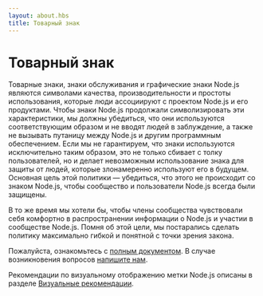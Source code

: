 ```yaml
---
layout: about.hbs
title: Товарный знак
---
```


# Товарный знак

Товарные знаки, знаки обслуживания и графические знаки Node.js являются символами качества, производительности и простоты использования, которые люди ассоциируют с проектом Node.js и его продуктами. Чтобы знаки Node.js продолжали символизировать эти характеристики, мы должны убедиться, что они используются соответствующим образом и не вводят людей в заблуждение, а также не вызывать путаницу между Node.js и другим программным обеспечением. Если мы не гарантируем, что знаки используются исключительно таким образом, это не только сбивает с толку пользователей, но и делает невозможным использование знака для защиты от людей, которые злонамеренно используют его в будущем. Основная цель этой политики ― убедиться, что этого не происходит со знаком Node.js, чтобы сообщество и пользователи Node.js всегда были защищены.

В то же время мы хотели бы, чтобы члены сообщества чувствовали себя комфортно в распространении информации о Node.js и участии в сообществе Node.js. Помня об этой цели, мы постарались сделать политику максимально гибкой и понятной с точки зрения закона.

Пожалуйста, ознакомьтесь с [полным документом](/static/documents/trademark-policy.pdf). В случае возникновения вопросов [напишите нам](mailto:trademark@nodejs.org).

Рекомендации по визуальному отображению метки Node.js описаны в разделе [Визуальные рекомендации](/static/documents/foundation-visual-guidelines.pdf).

